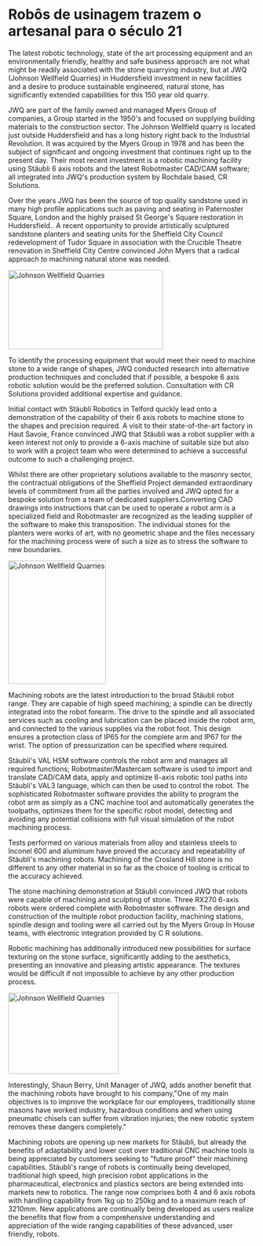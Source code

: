 # Robôs de usinagem trazem o artesanal para o século 21

The latest robotic technology, state of the art processing equipment and an environmentally friendly, healthy and safe business approach are not what might be readily associated with the stone quarrying industry, but at JWQ (Johnson Wellfield Quarries) in Huddersfield investment in new facilities and a desire to produce sustainable engineered, natural stone, has significantly extended capabilities for this 150 year old quarry.

JWQ are part of the family owned and managed Myers Group of companies, a Group started in the 1950's and focused on supplying building materials to the construction sector. The Johnson Wellfield quarry is located just outside Huddersfield and has a long history right back to the Industrial Revolution. It was acquired by the Myers Group in 1978 and has been the subject of significant and ongoing investment that continues right up to the present day. Their most recent investment is a robotic machining facility using Stäubli 6 axis robots and the latest Robotmaster CAD/CAM software; all integrated into JWQ's production system by Rochdale based, CR Solutions.

Over the years JWQ has been the source of top quality sandstone used in many high profile applications such as paving and seating in Paternoster Square, London and the highly praised St George's Square restoration in Huddersfield.. A recent opportunity to provide artistically sculptured sandstone planters and seating units for the Sheffield City Council redevelopment of Tudor Square in association with the Crucible Theatre renovation in Sheffield City Centre convinced John Myers that a radical approach to machining natural stone was needed.

<img width="315" height="161" src="/assets/images/success/Stone%20Milling%20Robots_files/image001.jpg" alt="Johnson Wellfield Quarries" class="alignLeft">

To identify the processing equipment that would meet their need to machine stone to a wide range of shapes, JWQ conducted research into alternative production techniques and concluded that if possible, a bespoke 6 axis robotic solution would be the preferred solution. Consultation with CR Solutions provided additional expertise and guidance.

Initial contact with Stäubli Robotics in Telford quickly lead onto a demonstration of the capability of their 6 axis robots to machine stone to the shapes and precision required. A visit to their state-of-the-art factory in Haut Savoie, France convinced JWQ that Stäubli was a robot supplier with a keen interest not only to provide a 6-axis machine of suitable size but also to work with a project team who were determined to achieve a successful outcome to such a challenging project.

Whilst there are other proprietary solutions available to the masonry sector, the contractual obligations of the Sheffield Project demanded extraordinary levels of commitment from all the parties involved and JWQ opted for a bespoke solution from a team of dedicated suppliers.Converting CAD drawings into instructions that can be used to operate a robot arm is a specialized field and Robotmaster are recognized as the leading supplier of the software to make this transposition. The individual stones for the planters were works of art, with no geometric shape and the files necessary for the machining process were of such a size as to stress the software to new boundaries.

<img width="199" height="251" src="/assets/images/success/Stone%20Milling%20Robots_files/image002.jpg" alt="Johnson Wellfield Quarries" class="alignLeft">

Machining robots are the latest introduction to the broad Stäubli robot range. They are capable of high speed machining; a spindle can be directly integrated into the robot forearm. The drive to the spindle and all associated services such as cooling and lubrication can be placed inside the robot arm, and connected to the various supplies via the robot foot. This design ensures a protection class of IP65 for the complete arm and IP67 for the wrist. The option of pressurization can be specified where required.

Stäubli's VAL HSM software controls the robot arm and manages all required functions; Robotmaster/Mastercam software is used to import and translate CAD/CAM data, apply and optimize 6-axis robotic tool paths into Stäubli's VAL3 language, which can then be used to control the robot. The sophisticated Robotmaster software provides the ability to program the robot arm as simply as a CNC machine tool and automatically generates the toolpaths, optimizes them for the specific robot model, detecting and avoiding any potential collisions with full visual simulation of the robot machining process.

Tests performed on various materials from alloy and stainless steels to Inconel 600 and aluminum have proved the accuracy and repeatability of Stäubli's machining robots. Machining of the Crosland Hill stone is no different to any other material in so far as the choice of tooling is critical to the accuracy achieved.

The stone machining demonstration at Stäubli convinced JWQ that robots were capable of machining and sculpting of stone. Three RX270 6-axis robots were ordered complete with Robotmaster software. The design and construction of the multiple robot production facility, machining stations, spindle design and tooling were all carried out by the Myers Group In House teams, with electronic integration provided by C R solutions.

Robotic machining has additionally introduced new possibilities for surface texturing on the stone surface, significantly adding to the aesthetics, presenting an innovative and pleasing artistic appearance. The textures would be difficult if not impossible to achieve by any other production process.

<img width="225" height="165" src="/assets/images/success/Stone%20Milling%20Robots_files/image003.jpg" class="alignLeft" alt="Johnson Wellfield Quarries">

Interestingly, Shaun Berry, Unit Manager of JWQ, adds another benefit that the machining robots have brought to his company,"One of my main objectives is to improve the workplace for our employees, traditionally stone masons have worked industry, hazardous conditions and when using pneumatic chisels can suffer from vibration injuries; the new robotic system removes these dangers completely."

Machining robots are opening up new markets for Stäubli, but already the benefits of adaptability and lower cost over traditional CNC machine tools is being appreciated by customers seeking to "future proof" their machining capabilities. Stäubli's range of robots is continually being developed, traditional high speed, high precision robot applications in the pharmaceutical, electronics and plastics sectors are being extended into markets new to robotics. The range now comprises both 4 and 6 axis robots with handling capability from 1kg up to 250kg and to a maximum reach of 3210mm. New applications are continually being developed as users realize the benefits that flow from a comprehensive understanding and appreciation of the wide ranging capabilities of these advanced, user friendly, robots.